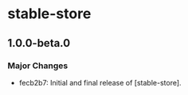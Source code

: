 # stable-store

## 1.0.0-beta.0

### Major Changes

- fecb2b7: Initial and final release of [stable-store].
